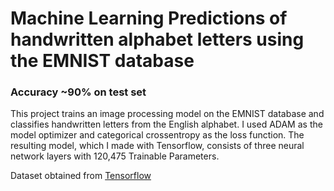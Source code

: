 # Machine Learning Predictions of handwritten alphabet letters using the EMNIST database

### Accuracy ~90% on test set

This project trains an image processing model on the EMNIST database and classifies handwritten letters from the English alphabet. I used ADAM as the model optimizer and categorical crossentropy as the loss function. The resulting model, which I made with Tensorflow, consists of three neural network layers with 120,475 Trainable Parameters. 

Dataset obtained from [Tensorflow](https://www.tensorflow.org/datasets/catalog/emnist)
